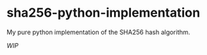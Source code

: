 # sha256-python-implementation

My pure python implementation of the SHA256 hash algorithm.

*WIP* 
